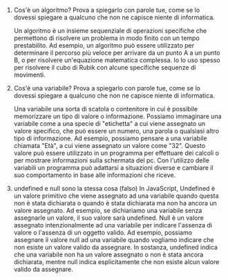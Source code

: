 1. Cos'è un algoritmo? Prova a spiegarlo con parole tue, come se lo dovessi spiegare a qualcuno che non ne capisce niente di informatica.

   Un algoritmo è un insieme sequenziale di operazioni specifiche che permettono di risolvere un problema in modo finito con un tempo prestabilito.
   Ad esempio, un algoritmo può essere utilizzato per determinare il percorso più veloce per arrivare da un punto A a un punto B, o per risolvere un'equazione matematica complessa.
   Io lo uso spesso per risolvere il cubo di Rubik con alcune specifiche sequenze di movimenti.

2. Cos'è una variabile? Prova a spiegarlo con parole tue, come se lo dovessi spiegare a qualcuno che non ne capisce niente di informatica.

   Una variabile una sorta di scatola o contenitore in cui è possibile memorizzare un tipo di valore o informazione. Possiamo immaginare una variabile come a una specie di "etichetta" a cui viene assegnato un valore specifico, che può essere un numero, una parola o qualsiasi altro tipo di informazione.
   Ad esempio, possiamo pensare a una variabile chiamata "Età", a cui viene assegnato un valore come "32". Questo valore può essere utilizzato in un programma per effettuare dei calcoli o per mostrare informazioni sulla schermata del pc.
   Con l'utilizzo delle variabili un programma può adattarsi a situazioni diverse e cambiare il suo comportamento in base alle informazioni che riceve.

3. undefined e null sono la stessa cosa (falso)
   In JavaScript, Undefined è un valore primitivo che viene assegnato ad una variabile quando questa non è stata dichiarata o quando è stata dichiarata ma non ha ancora un valore assegnato.
   Ad esempio, se dichiariamo una variabile senza assegnarle un valore, il suo valore sarà undefined.
   Null è un valore assegnato intenzionalmente ad una variabile per indicare l'assenza di valore o l'assenza di un oggetto valido. Ad esempio, possiamo assegnare il valore null ad una variabile quando vogliamo indicare che non esiste un valore valido da assegnare.
   In sostanza, undefined indica che una variabile non ha un valore assegnato o non è stata ancora dichiarata, mentre null indica esplicitamente che non esiste alcun valore valido da assegnare.
